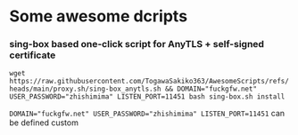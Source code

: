 # Some awesome dcripts 

 ### sing-box based one-click script for AnyTLS + self-signed certificate
  `wget https://raw.githubusercontent.com/TogawaSakiko363/AwesomeScripts/refs/heads/main/proxy.sh/sing-box_anytls.sh && DOMAIN="fuckgfw.net" USER_PASSWORD="zhishimima" LISTEN_PORT=11451 bash sing-box.sh install`
  
  `DOMAIN="fuckgfw.net" USER_PASSWORD="zhishimima" LISTEN_PORT=11451` can be defined custom
